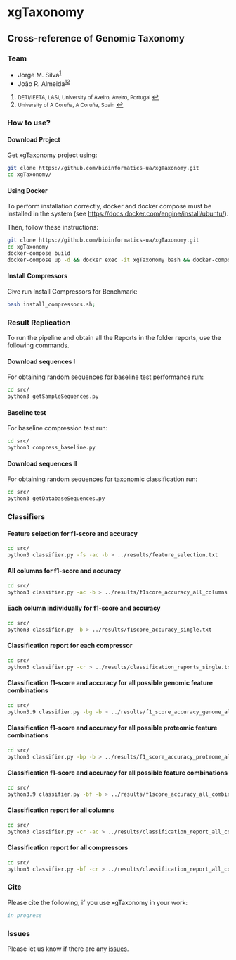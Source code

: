 # xgTaxonomy

<H2><b>Cross-reference of Genomic Taxonomy</b></H2>

### Team

* Jorge M. Silva<sup id="a1">[1](#f1)</sup>
* João R. Almeida<sup id="a1">[1](#f1)</sup><sup id="a2">[2](#f2)</sup>

1. <small id="f1"> DETI/IEETA, LASI, University of Aveiro, Aveiro, Portugal </small> [↩](#a1)
2. <small id="f2"> University of A Coruña, A Coruña, Spain </small> [↩](#a2)

### How to use?

#### Download Project

Get xgTaxonomy project using:

```bash
git clone https://github.com/bioinformatics-ua/xgTaxonomy.git
cd xgTaxonomy/
```

#### Using Docker

To perform installation correctly, docker and docker compose must be installed in the system (see <https://docs.docker.com/engine/install/ubuntu/>).

Then, follow these instructions:

```sh
git clone https://github.com/bioinformatics-ua/xgTaxonomy.git
cd xgTaxonomy
docker-compose build
docker-compose up -d && docker exec -it xgTaxonomy bash && docker-compose down
```

#### Install Compressors

Give run Install Compressors for Benchmark:

``` bash
bash install_compressors.sh;
```

### Result Replication

To run the pipeline and obtain all the Reports in the folder reports, use the following commands.

#### Download sequences I

For obtaining random sequences for baseline test performance run:

``` bash
cd src/
python3 getSampleSequences.py 
```

#### Baseline test

For baseline compression test run:

``` bash
cd src/
python3 compress_baseline.py
```

#### Download sequences II

For obtaining random sequences for taxonomic classification run:

``` bash
cd src/
python3 getDatabaseSequences.py 
```

### Classifiers

#### Feature selection for f1-score and accuracy

```bash
cd src/
python3 classifier.py -fs -ac -b > ../results/feature_selection.txt
```

#### All columns for f1-score and accuracy

```bash
cd src/
python3 classifier.py -ac -b > ../results/f1score_accuracy_all_columns.txt
```

#### Each column individually for f1-score and accuracy

```bash
cd src/
python3 classifier.py -b > ../results/f1score_accuracy_single.txt
```

#### Classification report for each compressor

```bash
cd src/
python3 classifier.py -cr > ../results/classification_reports_single.txt
```

#### Classification f1-score and accuracy for all possible genomic feature combinations

```bash
cd src/
python3.9 classifier.py -bg -b > ../results/f1_score_accuracy_genome_all_combinations.txt
```

#### Classification f1-score and accuracy for all possible proteomic feature combinations

```bash
cd src/
python3 classifier.py -bp -b > ../results/f1_score_accuracy_proteome_all_combinations.txt
```

#### Classification f1-score and accuracy for all possible feature combinations

```bash
cd src/
python3.9 classifier.py -bf -b > ../results/f1score_accuracy_all_combinations.txt
```

#### Classification report for all columns

```bash
cd src/
python3 classifier.py -cr -ac > ../results/classification_report_all_columns.txt
```

#### Classification report for all compressors

```bash
cd src/
python3 classifier.py -bf -cr > ../results/classification_report_all_combinations.txt
```

### Cite

Please cite the following, if you use xgTaxonomy in your work:

```bib
in progress
```

### Issues

Please let us know if there are any
[issues](https://github.com/bioinformatics-ua/COMPACT/issues).
